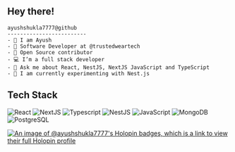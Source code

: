 <!--   ![header_](https://user-images.githubusercontent.com/92802904/190911228-459d8af8-4d8a-403f-a5a6-c4e5422f5e5a.png) -->

<h2 align="color:white">Hey there!</h2>




```
ayushshukla7777@github
-------------------------
- 👀 I am Ayush
- 🦾 Software Developer at @trustedweartech
- 🚀 Open Source contributor
- 💻 I’m a full stack developer
- 💬 Ask me about React, NestJS, NextJS JavaScript and TypeScript
- 🧠 I am currently experimenting with Nest.js
```
<h2 align="color:white">Tech Stack</h2>

![React](https://img.shields.io/badge/React-20232A?style=for-the-badge&logo=react&logoColor=61DAFB)
![NextJS](https://img.shields.io/badge/next.js-000000?style=for-the-badge&logo=nextdotjs&logoColor=white)
![Typescript](https://shields.io/badge/TypeScript-3178C6?logo=TypeScript&logoColor=FFF&style=for-the-badge)
![NestJS](https://img.shields.io/badge/Nest%20JS-pink?style=for-the-badge&logo=nestjs)
![JavaScript](https://img.shields.io/badge/JavaScript-F7DF1E?style=for-the-badge&logo=javascript&logoColor=black)
![MongoDB](https://img.shields.io/badge/MongoDB-4EA94B?style=for-the-badge&logo=mongodb&logoColor=white)
![PostgreSQL](https://img.shields.io/badge/PostgreSQL-316192?style=for-the-badge&logo=postgresql&logoColor=white)

[![An image of @ayushshukla7777's Holopin badges, which is a link to view their full Holopin profile](https://holopin.me/ayushshukla7777)](https://holopin.io/@ayushshukla7777)





    
